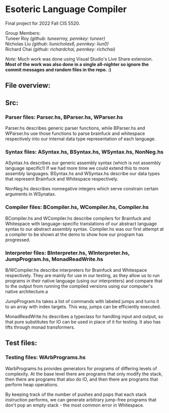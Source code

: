 # Esoteric Language Compiler

Final project for 2022 Fall CIS 5520.

Group Members:  
Tuneer Roy _(github: tuneerroy, pennkey: tuneer)_  
Nicholas Liu _(github: liunicholas6, pennkey: liun0)_  
Richard Chai _(github: richardchai, pennkey: richchai)_

_Note:_ Much work was done using Visual Studio's Live Share extension. **Most of the work was also done in a single all-nighter so ignore the commit messages and random files in the repo. :)**

## File overview:

## Src:

### Parser files: Parser.hs, BParser.hs, WParser.hs

Parser.hs describes generic parser functions, while BParser.hs and WParser.hs use those functions to parse brainfuck and whitespace respectively into our internal data type representation of each language.

### Syntax files: ASyntax.hs, BSyntax.hs, WSyntax.hs, NonNeg.hs

ASyntax.hs describes our generic assembly syntax (which is not assembly language specific!) If we had more time we could extend this to more assembly languages. BSyntax.hs and WSyntax.hs describe our data types that represent Brainfuck and Whitespace respectively.

NonNeg.hs describes nonnegative integers which serve constrain certain arguments in WSynatax.

### Compiler files: BCompiler.hs, WCompiler.hs, Compiler.hs

BCompiler.hs and WCompiler.hs describe compilers for Brainfuck and Whitespace with language-specific translations of our abstract language syntax to our abstract assembly syntax. Compiler.hs was our first attempt at a compiler to be shown at the demo to show how our program has progressed.

### Interpreter files: BInterpreter.hs, WInterpreter.hs, JumpProgram.hs, MonadReadWrite.hs

B/WCompiler.hs describe interpreters for Brainfuck and Whitespace respectively. They are mainly for use in our testing, as they allow us to run programs in their native language (using our interpreters) and compare that to the output from running the compiled versions using our computer's native architecture.a

JumpProgram.hs takes a list of commands with labeled jumps and turns it to an array with index targets. This way, jumps can be efficiently executed.

MonadReadWrite.hs describes a typeclass for handling input and output, so that pure substitutes for IO can be used in place of it for testing. It also has lifts through monad transformers.

## Test files:

### Testing files: WArbPrograms.hs

WarbPrograms.hs provides generators for programs of differing levels of complexity. At the base level there are programs that only modify the stack, then there are programs that also do IO, and then there are programs that perform heap operations.

By keeping track of the number of pushes and pops that each stack instruction performs, we can generate arbitrary jump-free programs that don't pop an empty stack - the most common error in Whitespace.

